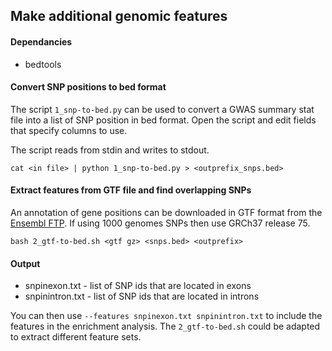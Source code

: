 ## Make additional genomic features

#### Dependancies
- bedtools

#### Convert SNP positions to bed format

The script `1_snp-to-bed.py` can be used to convert a GWAS summary stat file into a list of SNP position in bed format. Open the script and edit fields that specify columns to use.

The script reads from stdin and writes to stdout.

```
cat <in file> | python 1_snp-to-bed.py > <outprefix_snps.bed>
```

#### Extract features from GTF file and find overlapping SNPs

An annotation of gene positions can be downloaded in GTF format from the [Ensembl FTP](www.ensembl.org/info/data/ftp/). If using 1000 genomes SNPs then use GRCh37 release 75.

```
bash 2_gtf-to-bed.sh <gtf gz> <snps.bed> <outprefix>
```

#### Output

- snpinexon.txt - list of SNP ids that are located in exons
- snpinintron.txt - list of SNP ids that are located in introns

You can then use `--features snpinexon.txt snpinintron.txt` to include the features in the enrichment analysis. The `2_gtf-to-bed.sh` could be adapted to extract different feature sets.
